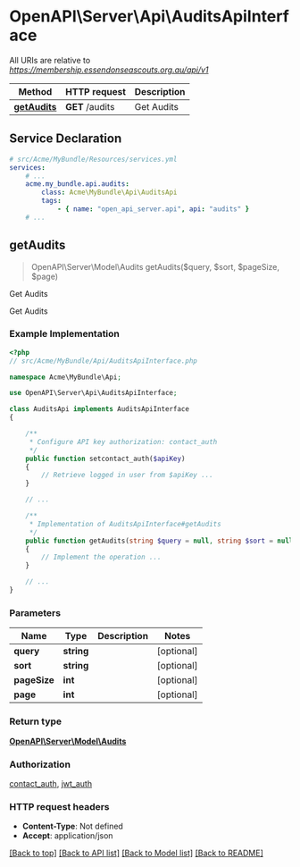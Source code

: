 # OpenAPI\Server\Api\AuditsApiInterface

All URIs are relative to *https://membership.essendonseascouts.org.au/api/v1*

Method | HTTP request | Description
------------- | ------------- | -------------
[**getAudits**](AuditsApiInterface.md#getAudits) | **GET** /audits | Get Audits


## Service Declaration
```yaml
# src/Acme/MyBundle/Resources/services.yml
services:
    # ...
    acme.my_bundle.api.audits:
        class: Acme\MyBundle\Api\AuditsApi
        tags:
            - { name: "open_api_server.api", api: "audits" }
    # ...
```

## **getAudits**
> OpenAPI\Server\Model\Audits getAudits($query, $sort, $pageSize, $page)

Get Audits

Get Audits

### Example Implementation
```php
<?php
// src/Acme/MyBundle/Api/AuditsApiInterface.php

namespace Acme\MyBundle\Api;

use OpenAPI\Server\Api\AuditsApiInterface;

class AuditsApi implements AuditsApiInterface
{

    /**
     * Configure API key authorization: contact_auth
     */
    public function setcontact_auth($apiKey)
    {
        // Retrieve logged in user from $apiKey ...
    }

    // ...

    /**
     * Implementation of AuditsApiInterface#getAudits
     */
    public function getAudits(string $query = null, string $sort = null, int $pageSize = null, int $page = null)
    {
        // Implement the operation ...
    }

    // ...
}
```

### Parameters

Name | Type | Description  | Notes
------------- | ------------- | ------------- | -------------
 **query** | **string**|  | [optional]
 **sort** | **string**|  | [optional]
 **pageSize** | **int**|  | [optional]
 **page** | **int**|  | [optional]

### Return type

[**OpenAPI\Server\Model\Audits**](../Model/Audits.md)

### Authorization

[contact_auth](../../README.md#contact_auth), [jwt_auth](../../README.md#jwt_auth)

### HTTP request headers

 - **Content-Type**: Not defined
 - **Accept**: application/json

[[Back to top]](#) [[Back to API list]](../../README.md#documentation-for-api-endpoints) [[Back to Model list]](../../README.md#documentation-for-models) [[Back to README]](../../README.md)

